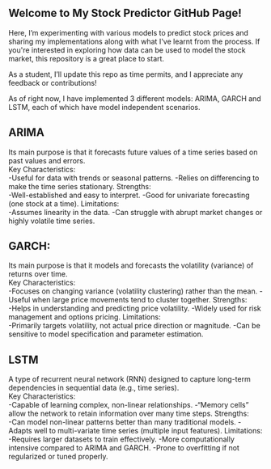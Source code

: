 ## Welcome to My Stock Predictor GitHub Page!
Here, I’m experimenting with various models to predict stock prices and sharing my implementations along with what I've learnt from the process. If you're interested in exploring how data can be used to model the stock market, this repository is a great place to start.

As a student, I’ll update this repo as time permits, and I appreciate any feedback or contributions!

As of right now, I have implemented 3 different models:
ARIMA, GARCH and LSTM, each of which have model independent scenarios.

## ARIMA<br>
Its main purpose is that it forecasts future values of a time series based on past values and errors.<br>
Key Characteristics:<br>
  -Useful for data with trends or seasonal patterns.
  -Relies on differencing to make the time series stationary.
Strengths:<br>
  -Well-established and easy to interpret.
  -Good for univariate forecasting (one stock at a time).
Limitations:<br>
  -Assumes linearity in the data.
  -Can struggle with abrupt market changes or highly volatile time series.

## GARCH:<br>
Its main purpose is that it models and forecasts the volatility (variance) of returns over time.<br>
Key Characteristics:<br>
  -Focuses on changing variance (volatility clustering) rather than the mean.
  -Useful when large price movements tend to cluster together.
Strengths:<br>
  -Helps in understanding and predicting price volatility.
  -Widely used for risk management and options pricing.
Limitations:<br>
  -Primarily targets volatility, not actual price direction or magnitude.
  -Can be sensitive to model specification and parameter estimation.


## LSTM<br>
A type of recurrent neural network (RNN) designed to capture long-term dependencies in sequential data (e.g., time series).<br>
Key Characteristics:<br>
    -Capable of learning complex, non-linear relationships.
    -“Memory cells” allow the network to retain information over many time steps.
Strengths:<br>
    -Can model non-linear patterns better than many traditional models.
    -Adapts well to multi-variate time series (multiple input features).
Limitations:<br>
    -Requires larger datasets to train effectively.
    -More computationally intensive compared to ARIMA and GARCH.
    -Prone to overfitting if not regularized or tuned properly.
